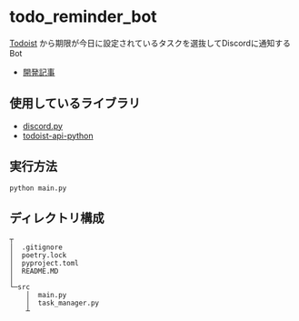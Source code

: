 # todo_reminder_bot
[Todoist]([Todoist]) から期限が今日に設定されているタスクを選抜してDiscordに通知するBot
- [開発記事]([article])

## 使用しているライブラリ
- [discord.py]([discord.py])
- [todoist-api-python]([todoist-api-python])

## 実行方法
```
python main.py
```

## ディレクトリ構成
```
┬
│  .gitignore
│  poetry.lock
│  pyproject.toml
│  README.MD
│  
└─src
    │  main.py
    │  task_manager.py
    ┴
```

[Todoist]:https://todoist.com/ja
[article]:https://esa-pages.io/p/sharing/19485/posts/15/e201cf1359bd9cbc3561.html
[discord.py]:https://discordpy.readthedocs.io/ja/latest/index.html
[todoist-api-python]:https://developer.todoist.com/guides/#developing-with-todoist